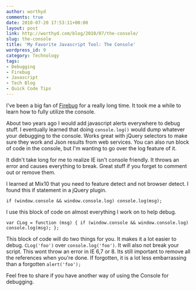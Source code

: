 ```yaml
---
author: worthyd
comments: true
date: 2010-07-20 17:53:11+00:00
layout: post
link: http://worthyd.com/blog/2010/07/the-console/
slug: the-console
title: 'My Favorite Javascript Tool: The Console'
wordpress_id: 9
category: Technology
tags:
- Debugging
- Firebug
- Javascript
- Tech Blog
- Quick Code Tips
---
```


I've been a big fan of [Firebug](http://getfirebug.com/) for a really long time. It took me a while to learn how to fully utilize the console.  

About two years ago I would add javascript alerts everywhere to debug stuff.  I eventually learned that doing `console.log()` would dump whatever your debugging to the console.  Works great with jQuery selectors to make sure they work and Json results from web services.  You can also run block of code in the console, but I'm wanting to go over the log feature of it.
<!-- more -->
It didn't take long for me to realize IE isn't console friendly.  It throws an error and causes everything to break. Great stuff if you forget to comment out or remove them.

I learned at Mix10 that you need to feature detect and not browser detect.  I found this if statement in a jQuery plugin.

`
if (window.console && window.console.log)
        console.log(msg);
`

I use this block of code on almost everything I work on to help debug.

`
var CLog = function (msg) {
    if (window.console && window.console.log)
        console.log(msg);
};
`

This block of code will do two things for you. It makes it a lot easier to debug. `CLog('foo')` over `console.log('foo')`. It will also not break your script. This wont throw an error in IE 6,7 or 8.  Its still important to remove all the references when you're done. If forgotten, it is a lot less embarrassing than a forgotten `alert('foo');`

Feel free to share if you have another way of using the Console for debugging.
